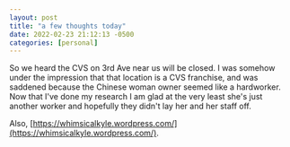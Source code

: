 ```yaml
---
layout: post
title: "a few thoughts today"
date: 2022-02-23 21:12:13 -0500
categories: [personal]
---
```


So we heard the CVS on 3rd Ave near us will be closed. I was somehow under the impression that that location is a CVS franchise, and was saddened because the Chinese woman owner seemed like a hardworker. Now that I've done my research I am glad at the very least she's just another worker and hopefully they didn't lay her and her staff off.

Also, [https://whimsicalkyle.wordpress.com/](https://whimsicalkyle.wordpress.com/).